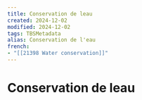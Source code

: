 ```yaml
---
title: Conservation de leau
created: 2024-12-02
modified: 2024-12-02
tags: TBSMetadata
alias: Conservation de l'eau
french:
- "[[21398 Water conservation]]"
---
```

# Conservation de leau
